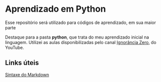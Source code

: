 # Aprendizado em Python
Esse repositório será utilizado para códigos de aprendizado, em sua maior parte

Destaque para a pasta **python**, que trata do meu aprendizado inicial na linguagem. Utilizei as aulas disponibilizadas pelo canal [Ignorância Zero](https://www.youtube.com/watch?v=lJjR906426o&list=PLfCKf0-awunOu2WyLe2pSD2fXUo795xRe), do YouTube.

## Links úteis
[Sintaxe do Markdown](https://www.markdownguide.org/basic-syntax/)
